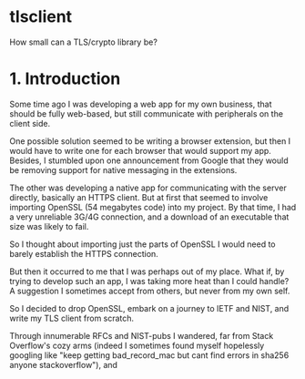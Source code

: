 # tlsclient
How small can a TLS/crypto library be?

# 1. Introduction
Some time ago I was developing a web app for my own business, that should be fully web-based, but still communicate with peripherals on the client side.

One possible solution seemed to be writing a browser extension, but then I would have to write one for each browser that would support my app. Besides, I stumbled upon one announcement from Google that they would be removing support for native messaging in the extensions.

The other was developing a native app for communicating with the server directly, basically an HTTPS client. But at first that seemed to involve importing OpenSSL (54 megabytes code) into my project. By that time, I had a very unreliable 3G/4G connection, and a download of an executable that size was likely to fail.

So I thought about importing just the parts of OpenSSL I would need to barely establish the HTTPS connection.

But then it occurred to me that I was perhaps out of my place. What if, by trying to develop such an app, I was taking more heat than I could handle? A suggestion I sometimes accept from others, but never from my own self.

So I decided to drop OpenSSL, embark on a journey to IETF and NIST, and write my TLS client from scratch.

Through innumerable RFCs and NIST-pubs I wandered, far from Stack Overflow's cozy arms (indeed I sometimes found myself hopelessly googling like "keep getting bad_record_mac but cant find errors in sha256 anyone stackoverflow"), and
